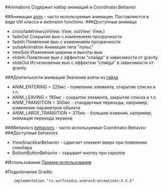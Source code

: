 #Animations
Содержит набор анимаций и Coordinator.Behavior

##Анимации
[anim] - часто используемые анимации. Поставляются в виде Util класса и extension functions.
###Доступные анимаци
* crossfadeViews(inView: View, outView: View,)
* fadeOut Сокрытие вью с изменением прозрачности
* fadeIn Появление вью с изменением прозрачности
* pulseAnimation Анимация типа "пульс"   
* newSize Изменение ширины и высоты вью
* slideIn Появление вью с эффектом "слайда" в зависимости от gravity
* slideOut Исчезновение вью с эффектом "слайда" в зависимости от gravity

###Длительности анимаций
Значения взяты из [гайда](https://material.io/guidelines/motion/duration-easing.html#duration-easing-dynamic-durations)
* ANIM_ENTERING = 225мс - появление элемента, открытие списка и т.п.
* ANIM_LEAVING = 195мс - сокрытие элемента, закрытие списка и т.п.
* ANIM_TRANSITION = 300мс - стандартные переходы, например, изменение параметров объекта
* ANIM_LARGE_TRANSITION = 375мс - большие измения, например, анимация перехода экранов
 
###Behaviors
[behaviors] - часто используемые Coordinator.Behavior
###Доступные behaviors
* ViewSnackbarBehavior - сдвигает элемент вверх при появлении снекбара
* BottomButtonBehavior - скрывает кнопку при скролле

[anim]: /src/main/java/ru/surfstudio/android/animations/anim
[behaviors]: /src/main/java/ru/surfstudio/android/animations/behaviors

#Использование
[Пример использования](https://bitbucket.org/surfstudio/android-standard/src/snapshot-0.3.0/animations-sample/)

#Подключение
Gradle:
```
    implementation "ru.surfstudio.android:animations:X.X.X"
```